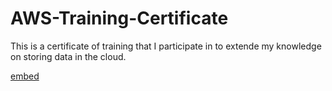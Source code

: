 # AWS-Training-Certificate
This is a certificate of training that I participate in to extende my knowledge on storing data in the cloud. 

[embed](https://github.com/karolsawicki/AWS-Training-Certificate/blob/main/AWS%20CertyfikatKarol%20Sawicki.jpg)
